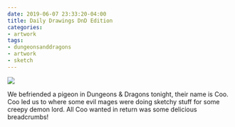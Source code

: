 ```yaml
---
date: 2019-06-07 23:33:20-04:00
title: Daily Drawings DnD Edition
categories:
- artwork
tags:
- dungeonsanddragons
- artwork
- sketch
---
```


![](/images/2019/06/2019-06-07-coo.jpg)

We befriended a pigeon in Dungeons & Dragons tonight, their name is Coo. Coo led us to where some evil mages were doing sketchy stuff for some creepy demon lord.
All Coo wanted in return was some delicious breadcrumbs!

